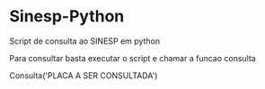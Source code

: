 # Sinesp-Python
Script de consulta ao SINESP em python


Para consultar basta executar o script e chamar a funcao consulta


Consulta('PLACA A SER CONSULTADA')
